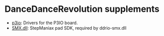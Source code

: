 # DanceDanceRevolution supplements

* [p3io](p3io/README.md): Drivers for the P3IO board.
* [SMX.dll](SMX/README.md): StepManiax pad SDK, required by ddrio-smx.dll
